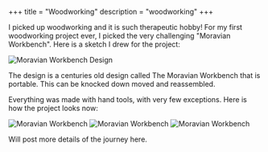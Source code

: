 +++
title = "Woodworking"
description = "woodworking"
+++

I picked up woodworking and it is such therapeutic hobby! For my first woodworking project ever, I
picked the very challenging "Moravian Workbench". Here is a sketch I drew for the project:

![Moravian Workbench Design](/images/woodworking/moravian-workbench-design.png)

The design is a centuries old design called The Moravian Workbench that is portable. This can be
knocked down moved and reassembled.

Everything was made with hand tools, with very few exceptions. Here is how the project looks now:

![Moravian Workbench](images/woodworking/moravian-workbench-1.png)
![Moravian Workbench](images/woodworking/moravian-workbench-2.png)
![Moravian Workbench](images/woodworking/moravian-workbench-3.png)

Will post more details of the journey here.
